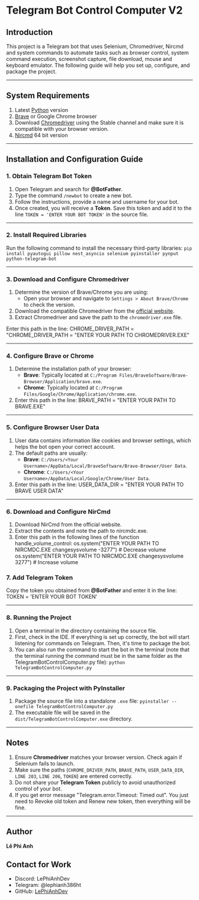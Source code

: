 # Telegram Bot Control Computer V2

## Introduction
This project is a Telegram bot that uses Selenium, Chromedriver, Nircmd and system commands to automate tasks such as browser control, system command execution, screenshot capture, file download, mouse and keyboard emulator. The following guide will help you set up, configure, and package the project.

---

## System Requirements
1. Latest [Python](https://www.python.org/downloads/) version
2. [Brave](https://brave.com/) or Google Chrome browser
3. Download [Chromedriver](https://googlechromelabs.github.io/chrome-for-testing/) using the Stable channel and make sure it is compatible with your browser version.
4. [Nircmd](https://www.nirsoft.net/utils/nircmd-x64.zip) 64 bit version

---

## Installation and Configuration Guide

### 1. Obtain **Telegram Bot Token**
1. Open Telegram and search for **@BotFather**.
2. Type the command `/newbot` to create a new bot.
3. Follow the instructions, provide a name and username for your bot.
4. Once created, you will receive a **Token**. Save this token and add it to the line `TOKEN = 'ENTER YOUR BOT TOKEN'` in the source file.

---

### 2. Install Required Libraries
Run the following command to install the necessary third-party libraries:
`pip install pyautogui pillow nest_asyncio selenium pyinstaller pynput python-telegram-bot`

---

### 3. Download and Configure Chromedriver
1. Determine the version of Brave/Chrome you are using:
   - Open your browser and navigate to `Settings > About Brave/Chrome` to check the version.
2. Download the compatible Chromedriver from the [official website](https://googlechromelabs.github.io/chrome-for-testing/).
3. Extract Chromedriver and save the path to the `chromedriver.exe` file.

Enter this path in the line:
CHROME_DRIVER_PATH = "CHROME_DRIVER_PATH = "ENTER YOUR PATH TO CHROMEDRIVER.EXE"

---

### 4. Configure Brave or Chrome
1. Determine the installation path of your browser:
   - **Brave**: Typically located at `C:/Program Files/BraveSoftware/Brave-Browser/Application/brave.exe`.
   - **Chrome**: Typically located at `C:/Program Files/Google/Chrome/Application/chrome.exe`.
2. Enter this path in the line:
BRAVE_PATH = "ENTER YOUR PATH TO BRAVE.EXE"

---

### 5. Configure Browser User Data
1. User data contains information like cookies and browser settings, which helps the bot open your correct account.
2. The default paths are usually:
   - **Brave**: `C:/Users/<Your Username>/AppData/Local/BraveSoftware/Brave-Browser/User Data`.
   - **Chrome**: `C:/Users/<Your Username>/AppData/Local/Google/Chrome/User Data`.
3. Enter this path in the line:
USER_DATA_DIR = "ENTER YOUR PATH TO BRAVE USER DATA"

---

### 6. Download and Configure NirCmd
1. Download NirCmd from the official website.
2. Extract the contents and note the path to nircmdc.exe.
3. Enter this path in the following lines of the function handle_volume_control:
os.system("ENTER YOUR PATH TO NIRCMDC.EXE changesysvolume -3277")  # Decrease volume
os.system("ENTER YOUR PATH TO NIRCMDC.EXE changesysvolume 3277")   # Increase volume


### 7. Add **Telegram Token**
Copy the token you obtained from **@BotFather** and enter it in the line:
TOKEN = 'ENTER YOUR BOT TOKEN'

---

### 8. Running the Project
1. Open a terminal in the directory containing the source file.
2. First, check in the IDE. If everything is set up correctly, the bot will start listening for commands on Telegram. Then, it's time to package the bot.
3. You can also run the command to start the bot in the terminal (note that the terminal running the command must be in the same folder as the TelegramBotControlComputer.py file):
`python TelegramBotControlComputer.py`

---

### 9. Packaging the Project with PyInstaller
1. Package the source file into a standalone `.exe` file:
`pyinstaller --onefile TelegramBotControlComputer.py`
2. The executable file will be saved in the `dist/TelegramBotControlComputer.exe` directory.

---

## Notes
1. Ensure **Chromedriver** matches your browser version. Check again if Selenium fails to launch.
2. Make sure the paths (`CHROME_DRIVER_PATH`, `BRAVE_PATH`, `USER_DATA_DIR`, `LINE 203`, `LINE 206`, `TOKEN`) are entered correctly.
3. Do not share your **Telegram Token** publicly to avoid unauthorized control of your bot.
4. If you get error message "Telegram.error.Timeout: Timed out". You just need to Revoke old token and Renew new token, then everything will be fine.

---

## Author
**Lê Phi Anh**  

## Contact for Work
- Discord: LePhiAnhDev  
- Telegram: @lephianh386ht  
- GitHub: [LePhiAnhDev](https://github.com/LePhiAnhDev)
